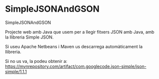 # SimpleJSONAndGSON
SimpleJSONAndGSON

Projecte web amb Java que usem per a llegir fitxers JSON amb Java, amb la llibreria Simple JSON.

Si useu Apache Netbeans i Maven us descarrega automàticament la llibreria.

Si no us va, la podeu obtenir a:
https://mvnrepository.com/artifact/com.googlecode.json-simple/json-simple/1.1.1
